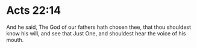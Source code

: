 # Acts 22:14

And he said, The God of our fathers hath chosen thee, that thou shouldest know his will, and see that Just One, and shouldest hear the voice of his mouth.